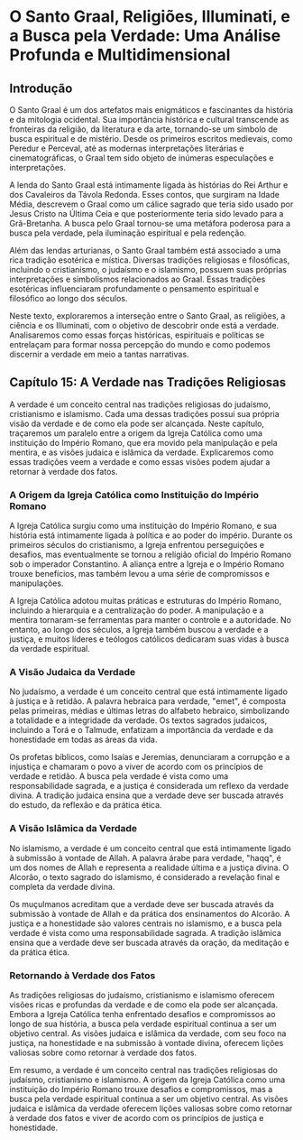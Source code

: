
# O Santo Graal, Religiões, Illuminati, e a Busca pela Verdade: Uma Análise Profunda e Multidimensional

## Introdução
O Santo Graal é um dos artefatos mais enigmáticos e fascinantes da história e da mitologia ocidental. Sua importância histórica e cultural transcende as fronteiras da religião, da literatura e da arte, tornando-se um símbolo de busca espiritual e de mistério. Desde os primeiros escritos medievais, como Peredur e Perceval, até as modernas interpretações literárias e cinematográficas, o Graal tem sido objeto de inúmeras especulações e interpretações.

A lenda do Santo Graal está intimamente ligada às histórias do Rei Arthur e dos Cavaleiros da Távola Redonda. Esses contos, que surgiram na Idade Média, descrevem o Graal como um cálice sagrado que teria sido usado por Jesus Cristo na Última Ceia e que posteriormente teria sido levado para a Grã-Bretanha. A busca pelo Graal tornou-se uma metáfora poderosa para a busca pela verdade, pela iluminação espiritual e pela redenção.

Além das lendas arturianas, o Santo Graal também está associado a uma rica tradição esotérica e mística. Diversas tradições religiosas e filosóficas, incluindo o cristianismo, o judaísmo e o islamismo, possuem suas próprias interpretações e simbolismos relacionados ao Graal. Essas tradições esotéricas influenciaram profundamente o pensamento espiritual e filosófico ao longo dos séculos.

Neste texto, exploraremos a interseção entre o Santo Graal, as religiões, a ciência e os Illuminati, com o objetivo de descobrir onde está a verdade. Analisaremos como essas forças históricas, espirituais e políticas se entrelaçam para formar nossa percepção do mundo e como podemos discernir a verdade em meio a tantas narrativas.

## Capítulo 15: A Verdade nas Tradições Religiosas
A verdade é um conceito central nas tradições religiosas do judaísmo, cristianismo e islamismo. Cada uma dessas tradições possui sua própria visão da verdade e de como ela pode ser alcançada. Neste capítulo, traçaremos um paralelo entre a origem da Igreja Católica como uma instituição do Império Romano, que era movido pela manipulação e pela mentira, e as visões judaica e islâmica da verdade. Explicaremos como essas tradições veem a verdade e como essas visões podem ajudar a retornar à verdade dos fatos.

### A Origem da Igreja Católica como Instituição do Império Romano
A Igreja Católica surgiu como uma instituição do Império Romano, e sua história está intimamente ligada à política e ao poder do império. Durante os primeiros séculos do cristianismo, a Igreja enfrentou perseguições e desafios, mas eventualmente se tornou a religião oficial do Império Romano sob o imperador Constantino. A aliança entre a Igreja e o Império Romano trouxe benefícios, mas também levou a uma série de compromissos e manipulações.

A Igreja Católica adotou muitas práticas e estruturas do Império Romano, incluindo a hierarquia e a centralização do poder. A manipulação e a mentira tornaram-se ferramentas para manter o controle e a autoridade. No entanto, ao longo dos séculos, a Igreja também buscou a verdade e a justiça, e muitos líderes e teólogos católicos dedicaram suas vidas à busca da verdade espiritual.

### A Visão Judaica da Verdade
No judaísmo, a verdade é um conceito central que está intimamente ligado à justiça e à retidão. A palavra hebraica para verdade, "emet", é composta pelas primeiras, médias e últimas letras do alfabeto hebraico, simbolizando a totalidade e a integridade da verdade. Os textos sagrados judaicos, incluindo a Torá e o Talmude, enfatizam a importância da verdade e da honestidade em todas as áreas da vida.

Os profetas bíblicos, como Isaías e Jeremias, denunciaram a corrupção e a injustiça e chamaram o povo a viver de acordo com os princípios de verdade e retidão. A busca pela verdade é vista como uma responsabilidade sagrada, e a justiça é considerada um reflexo da verdade divina. A tradição judaica ensina que a verdade deve ser buscada através do estudo, da reflexão e da prática ética.

### A Visão Islâmica da Verdade
No islamismo, a verdade é um conceito central que está intimamente ligado à submissão à vontade de Allah. A palavra árabe para verdade, "haqq", é um dos nomes de Allah e representa a realidade última e a justiça divina. O Alcorão, o texto sagrado do islamismo, é considerado a revelação final e completa da verdade divina.

Os muçulmanos acreditam que a verdade deve ser buscada através da submissão à vontade de Allah e da prática dos ensinamentos do Alcorão. A justiça e a honestidade são valores centrais no islamismo, e a busca pela verdade é vista como uma responsabilidade sagrada. A tradição islâmica ensina que a verdade deve ser buscada através da oração, da meditação e da prática ética.

### Retornando à Verdade dos Fatos
As tradições religiosas do judaísmo, cristianismo e islamismo oferecem visões ricas e profundas da verdade e de como ela pode ser alcançada. Embora a Igreja Católica tenha enfrentado desafios e compromissos ao longo de sua história, a busca pela verdade espiritual continua a ser um objetivo central. As visões judaica e islâmica da verdade, com seu foco na justiça, na honestidade e na submissão à vontade divina, oferecem lições valiosas sobre como retornar à verdade dos fatos.

Em resumo, a verdade é um conceito central nas tradições religiosas do judaísmo, cristianismo e islamismo. A origem da Igreja Católica como uma instituição do Império Romano trouxe desafios e compromissos, mas a busca pela verdade espiritual continua a ser um objetivo central. As visões judaica e islâmica da verdade oferecem lições valiosas sobre como retornar à verdade dos fatos e viver de acordo com os princípios de justiça e honestidade.














